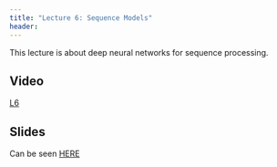 ```yaml
---
title: "Lecture 6: Sequence Models"
header:
---
```


This lecture is about deep neural networks for sequence processing.

## Video

[L6](https://panoptotech.cloud.panopto.eu/Panopto/Pages/Viewer.aspx?id=f6b123e8-2888-4ec1-b1bc-b1aa00aa0ebb)
## Slides

Can be seen [HERE](https://www.dropbox.com/scl/fi/mqxl128f576xlub0udpgh/236781_rnn.pptx?rlkey=ts0e3ytcb2c1e0eqa6iaqk4mw&st=5eq4bv7g&dl=0)

